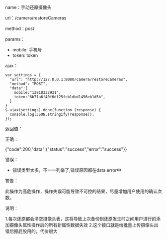 name：手动还原摄像头

url：/camera/restoreCameras

method：post

params：

* mobile: 手机号
* token: token

ajax：

```
var settings = {
  "url": "http://127.0.0.1:8080/camera/restoreCameras",
  "method": "POST",
  "data":{
    mobile:"13810332931",
    token:"6b71a6f40f6df25fcb1dbd1456eb1d5b",
  }
}
$.ajax(settings).done(function (response) {
  console.log(JSON.stringify(response));
});
```


返回值：

正确：

{"code":200,"data":{"status":"success","error":"success"}}

错误：

* 错误类型太多，不一一列举了,错误原因都在data.error中


警告：

此操作为高危操作，操作失误可能导致不可控的结果，尽量增加用户使用的确认次数。

说明：

1.每次还原都会清空摄像头表，这将导致上次备份到还原发生时之间用户进行的添加摄像头属性操作后的所有新属性数据失效
2.这个接口就是给批量上传摄像头出错后擦屁股用的，代价很大

